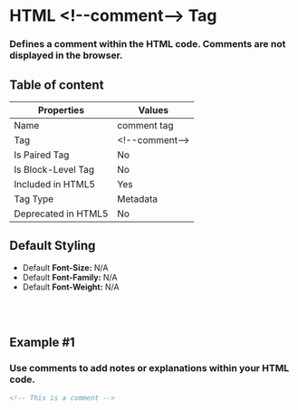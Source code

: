 # HTML &lt;!--comment--&gt; Tag

### Defines a comment within the HTML code. Comments are not displayed in the browser.



## Table of content


| Properties            | Values                                                               |
|---------------------|----------------------------------------------------------------------|
| Name                | comment tag                                                |
| Tag                 | &lt;!--comment--&gt;                                            |
| Is Paired Tag       | No                                                  |
| Is Block-Level Tag  | No                                |
| Included in HTML5   | Yes     |
| Tag Type            | Metadata     |
| Deprecated in HTML5 | No     |


## Default Styling


-	Default **Font-Size:** N/A
-	Default **Font-Family:** N/A
-	Default **Font-Weight:** N/A


<br>
<br>

## Example #1
### Use comments to add notes or explanations within your HTML code.
```html
<!-- This is a comment -->
``` 
<br>
<br>


